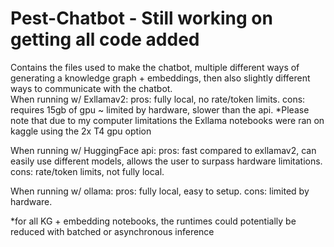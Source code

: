 # Pest-Chatbot - Still working on getting all code added
Contains the files used to make the chatbot, multiple different ways of generating a knowledge graph + embeddings, then also slightly different ways to communicate with the chatbot.  
When running w/ Exllamav2: 
pros: fully local, no rate/token limits. 
cons: requires 15gb of gpu ~ limited by hardware, slower than the api. 
*Please note that due to my computer limitations the Exllama notebooks were ran on kaggle using the 2x T4 gpu option

When running w/ HuggingFace api: pros: fast compared to exllamav2, 
can easily use different models, allows the user to surpass hardware limitations. 
cons: rate/token limits, not fully local.  

When running w/ ollama: 
pros: fully local, easy to setup.
cons: limited by hardware.


*for all KG + embedding notebooks, the runtimes could potentially be reduced with batched or asynchronous inference
